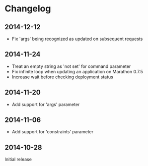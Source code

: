 # Changelog

## 2014-12-12

* Fix 'args' being recognized as updated on subsequent requests

## 2014-11-24

* Treat an empty string as 'not set' for command parameter
* Fix infinite loop when updating an application on Marathon 0.7.5
* Increase wait before checking deployment status

## 2014-11-20

* Add support for 'args' parameter

## 2014-11-06

* Add support for 'constraints' parameter

## 2014-10-28

Initial release
